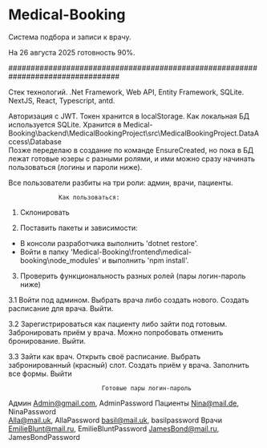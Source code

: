 # Medical-Booking
Система подбора и записи к врачу.


На 26 августа 2025 готовность 90%.

#################################################################################

Стек технологий.
.Net Framework, Web API, Entity Framework, SQLite.
NextJS, React, Typescript, antd.


Авторизация с JWT. Токен хранится в localStorage.
Как локальная БД используется SQLite. Хранится в Medical-Booking\backend\MedicalBookingProject\src\MedicalBookingProject.DataAccess\Database\
Позже переделаю в создание по команде EnsureCreated, но пока в БД лежат готовые юзеры
с разными ролями, и ими можно сразу начинать пользоваться (логины и пароли ниже).

Все пользователи разбиты на три роли: админ, врачи, пациенты.




                  Как пользоваться:
1. Склонировать

2. Поставить пакеты и зависимости:
- В консоли разработчика выполнить 'dotnet restore'.
- Войти в папку 'Medical-Booking\frontend\medical-booking\node_modules' и выполнить 'npm install'.

3. Проверить функциональность разных ролей (пары логин-пароль ниже)

3.1 Войти под админом.
Выбрать врача либо создать нового.
Создать расписание для врача.
Выйти.

3.2 Зарегистрироваться как пациенту либо зайти под готовым. 
Забронировать приём у врача. Можно попробовать отменить бронирование.
Выйти.

3.3 Зайти как врач. 
Открыть своё расписание. Выбрать забронированный (красный) слот. 
Создать приём у врача. Заполнить все формы.
Выйти


                              Готовые пары логин-пароль
   Админ
Admin@gmail.com, AdminPassword
   Пациенты
Nina@mail.de, NinaPassword                    
Alla@mail.uk, AllaPassword
basil@mail.uk, basilpassword
   Врачи
EmilieBlunt@mail.ru, EmilieBluntPassword
JamesBond@mail.ru, JamesBondPassword


